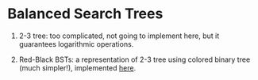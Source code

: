# Balanced Search Trees

1. 2-3 tree: too complicated, not going to implement here, but it guarantees logarithmic operations.

2. Red-Black BSTs: a representation of 2-3 tree using colored binary tree (much simpler!),
   implemented [here](RedBlackBST.java).